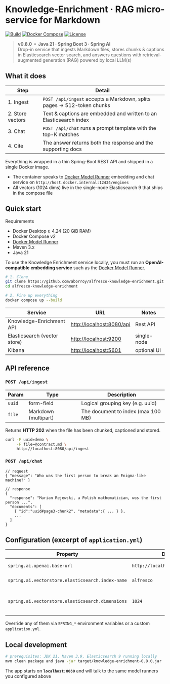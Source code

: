 # Knowledge-Enrichment · RAG micro-service for Markdown  
[![Build](https://img.shields.io/badge/build-Maven_3.9+-blue?logo=apachemaven)](pom.xml)
[![Docker Compose](https://img.shields.io/badge/run-docker--compose-blue?logo=docker)](compose.yaml)
[![License](https://img.shields.io/github/license/aborroy/alfresco-knowledge-enrichment)](LICENSE)

> **v0.8.0 &nbsp;•&nbsp; Java 21 · Spring Boot 3 · Spring AI**  
> Drop-in service that ingests Markdown files, stores chunks & captions in Elasticsearch vector search, and answers questions with retrieval-augmented generation (RAG) powered by local LLM(s)

## What it does

| Step             | Detail                                                                  | 
|------------------|-------------------------------------------------------------------------|
| 1. Ingest        | `POST /api/ingest` accepts a Markdown, splits pages → 512-token chunks  |
| 2. Store vectors | Text & captions are embedded and written to an Elasticsearch index      |
| 3. Chat          | `POST /api/chat` runs a prompt template with the top-K matches          |
| 4. Cite          | The answer returns both the response and the supporting docs            |

Everything is wrapped in a thin Spring-Boot REST API and shipped in a single Docker image.

* The container speaks to [Docker Model Runner](https://docs.docker.com/model-runner/) embedding and chat service on `http://host.docker.internal:12434/engines` 
* All vectors (1024 dims) live in the single-node Elasticsearch 9 that ships in the compose file

## Quick start

Requirements

* Docker Desktop ≥ 4.24 (20 GiB RAM)
* Docker Compose v2
* [Docker Model Runner](https://docs.docker.com/model-runner/)
* Maven 3.x
* Java 21

To use the Knowledge Enrichment service locally, you must run an **OpenAI-compatible embedding service** such as the [Docker Model Runner](https://docs.docker.com/model-runner/). 


```bash
# 1. Clone
git clone https://github.com/aborroy/alfresco-knowledge-enrichment.git
cd alfresco-knowledge-enrichment

# 2. Fire up everything
docker compose up --build
````

| Service                      | URL                                                     | Notes        |
| ---------------------------- | ------------------------------------------------------- | ------------ |
| Knowledge-Enrichment API     | [http://localhost:8080/api](http://localhost:8080/api)  | Rest API     |
| Elasticsearch (vector store) | [http://localhost:9200](http://localhost:9200)          | single-node  |
| Kibana                       | [http://localhost:5601](http://localhost:5601)          | optional UI  |

## API reference

### `POST /api/ingest`

| Param  | Type                 | Description                             |
| ------ | -------------------- | --------------------------------------- |
| `uuid` | form-field           | Logical grouping key (e.g. uuid)        |
| `file` | Markdown (multipart) | The document to index (max 100 MB)      |

Returns **HTTP 202** when the file has been chunked, captioned and stored.

```bash
curl -F uuid=demo \
     -F file=@contract.md \
     http://localhost:8080/api/ingest
```

### `POST /api/chat`

```jsonc
// request
{ "message": "Who was the first person to break an Enigma-like machine?" }

// response
{
  "response": "Marian Rejewski, a Polish mathematician, was the first person ...",
  "documents": [
    { "id":"uuid#page3-chunk2", "metadata":{ ... } },
    ...
  ]
}
```

## Configuration (excerpt of `application.yml`)

| Property                                         | Default                          | Purpose                         |
| ------------------------------------------------ | -------------------------------- | ------------------------------- |
| `spring.ai.openai.base-url`                      | `http://localhost:12434/engines` | Embedding runner                |
| `spring.ai.vectorstore.elasticsearch.index-name` | `alfresco`                       | ES index for vectors            |
| `spring.ai.vectorstore.elasticsearch.dimensions` | `1024`                           | Must match your embedding model |

Override any of them via `SPRING_*` environment variables or a custom `application.yml`.

## Local development

```bash
# prerequisites: JDK 21, Maven 3.9, Elasticsearch 9 running locally
mvn clean package and java -jar target/knowledge-enrichment-0.8.0.jar
```

The app starts on **`localhost:8080`** and will talk to the same model runners you configured above
